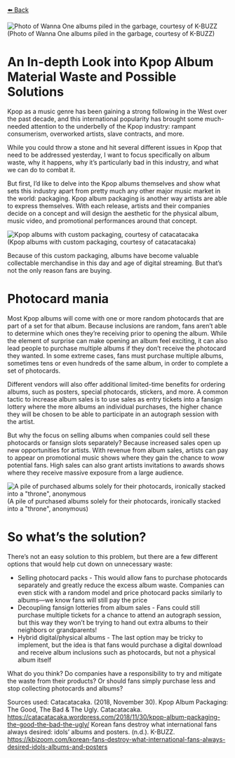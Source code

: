 [⬅️ Back](/)

![Photo of Wanna One albums piled in the garbage, courtesy of K-BUZZ](/images/wannaonealbums.png)  
(Photo of Wanna One albums piled in the garbage, courtesy of K-BUZZ)

# An In-depth Look into Kpop Album Material Waste and Possible Solutions
Kpop as a music genre has been gaining a strong following in the West over the past decade, and this international popularity has brought some much-needed attention to the underbelly of the Kpop industry: rampant consumerism, overworked artists, slave contracts, and more.

While you could throw a stone and hit several different issues in Kpop that need to be addressed yesterday, I want to focus specifically on album waste, why it happens, why it’s particularly bad in this industry, and what we can do to combat it.

But first, I’d like to delve into the Kpop albums themselves and show what sets this industry apart from pretty much any other major music market in the world: packaging.
Kpop album packaging is another way artists are able to express themselves. With each release, artists and their companies decide on a concept and will design the aesthetic for the physical album, music video, and promotional performances around that concept.

![Kpop albums with custom packaging, courtesy of catacatacaka](/images/albumboxes.png)  
(Kpop albums with custom packaging, courtesy of catacatacaka)

Because of this custom packaging, albums have become valuable collectable merchandise in this day and age of digital streaming. But that’s not the only reason fans are buying.

# Photocard mania
Most Kpop albums will come with one or more random photocards that are part of a set for that album. Because inclusions are random, fans aren’t able to determine which ones they’re receiving prior to opening the album. While the element of surprise can make opening an album feel exciting, it can also lead people to purchase multiple albums if they don’t receive the photocard they wanted. In some extreme cases, fans must purchase multiple albums, sometimes tens or even hundreds of the same album, in order to complete a set of photocards.

Different vendors will also offer additional limited-time benefits for ordering albums, such as posters, special photocards, stickers, and more. A common tactic to increase album sales is to use sales as entry tickets into a fansign lottery where the more albums an individual purchases, the higher chance they will be chosen to be able to participate in an autograph session with the artist.

But why the focus on selling albums when companies could sell these photocards or fansign slots separately? Because increased sales open up new opportunities for artists. With revenue from album sales, artists can pay to appear on promotional music shows where they gain the chance to wow potential fans. High sales can also grant artists invitations to awards shows where they receive massive exposure from a large audience.

![A pile of purchased albums solely for their photocards, ironically stacked into a "throne", anonymous](/images/albumthrone.png)  
(A pile of purchased albums solely for their photocards, ironically stacked into a "throne", anonymous)

# So what’s the solution?
There’s not an easy solution to this problem, but there are a few different options that would help cut down on unnecessary waste:
* Selling photocard packs - This would allow fans to purchase photocards separately and greatly reduce the excess album waste. Companies can even stick with a random model and price photocard packs similarly to albums—we know fans will still pay the price
* Decoupling fansign lotteries from album sales - Fans could still purchase multiple tickets for a chance to attend an autograph session, but this way they won’t be trying to hand out extra albums to their neighbors or grandparents!
* Hybrid digital/physical albums - The last option may be tricky to implement, but the idea is that fans would purchase a digital download and receive album inclusions such as photocards, but not a physical album itself

What do you think? Do companies have a responsibility to try and mitigate the waste from their products? Or should fans simply purchase less and stop collecting photocards and albums?

Sources used:
Catacatacaka. (2018, November 30). Kpop Album Packaging: The Good, The Bad & The Ugly. Catacatacaka. https://catacatacaka.wordpress.com/2018/11/30/kpop-album-packaging-the-good-the-bad-the-ugly/
Korean fans destroy what international fans always desired: idols’ albums and posters. (n.d.). K-BUZZ. https://kbizoom.com/korean-fans-destroy-what-international-fans-always-desired-idols-albums-and-posters

